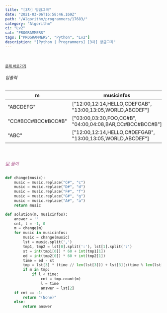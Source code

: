 ```yaml
---
title: "[3차] 방금그곡"
date: "2021-03-06T16:58:46.169Z"
path: "/Algorithm/programmers/17683/"
category: "Algorithm"
ci: "Lv2"
cat: "PROGRAMMERS"
tags: ["PROGRAMMERS", "Python", "Lv2"]
description: "[Python | Programmers] [3차] 방금그곡"
---
```


<br />

<a href="https://programmers.co.kr/learn/courses/30/lessons/17683"><small>문제 바로가기</small></a>

###### 입출력

| m                  | musicinfos                                                 | answer  |
| ------------------ | ---------------------------------------------------------- | ------- |
| "ABCDEFG"          | ["12:00,12:14,HELLO,CDEFGAB", "13:00,13:05,WORLD,ABCDEF"]  | "HELLO" |
| "CC#BCC#BCC#BCC#B" | ["03:00,03:30,FOO,CC#B", "04:00,04:08,BAR,CC#BCC#BCC#B"]   | "FOO"   |
| "ABC"              | ["12:00,12:14,HELLO,C#DEFGAB", "13:00,13:05,WORLD,ABCDEF"] | "WORLD" |

<br />

##### <h5 style="color:#C587AE;">💻 풀이</h5>

```python
def change(music):
    music = music.replace("C#", "c")
    music = music.replace("D#", "d")
    music = music.replace("F#", "f")
    music = music.replace("G#", "g")
    music = music.replace("A#", "a")
    return music

def solution(m, musicinfos):
    answer = ''
    cnt, l = -1, 0
    m = change(m)
    for music in musicinfos:
        music = change(music)
        lst = music.split(',')
        tmp1, tmp2 = lst[0].split(':'), lst[1].split(':')
        st = int(tmp1[0]) * 60 + int(tmp1[1])
        ed = int(tmp2[0]) * 60 + int(tmp2[1])
        time = ed - st
        tmp = lst[3] * (time // len(lst[3])) + lst[3][:(time % len(lst[3]))]
        if m in tmp:
            if l < time:
                cnt = tmp.count(m)
                l = time
                answer = lst[2]
    if cnt == -1:
        return "(None)"
    else:
        return answer
```

<br />

